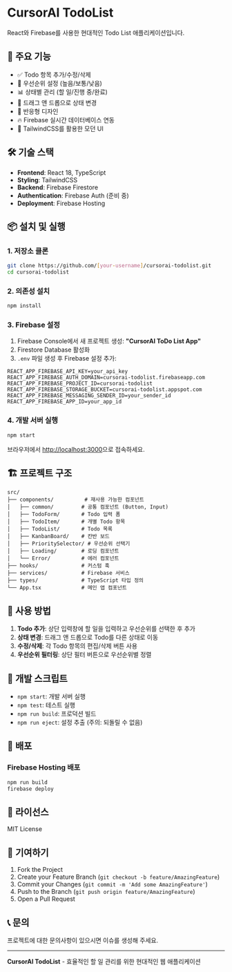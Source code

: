 # CursorAI TodoList

React와 Firebase를 사용한 현대적인 Todo List 애플리케이션입니다.

## 🚀 주요 기능

- ✅ Todo 항목 추가/수정/삭제
- 🎯 우선순위 설정 (높음/보통/낮음)
- 📊 상태별 관리 (할 일/진행 중/완료)
- 🔄 드래그 앤 드롭으로 상태 변경
- 📱 반응형 디자인
- 🔥 Firebase 실시간 데이터베이스 연동
- 🎨 TailwindCSS를 활용한 모던 UI

## 🛠️ 기술 스택

- **Frontend**: React 18, TypeScript
- **Styling**: TailwindCSS
- **Backend**: Firebase Firestore
- **Authentication**: Firebase Auth (준비 중)
- **Deployment**: Firebase Hosting

## 📦 설치 및 실행

### 1. 저장소 클론
```bash
git clone https://github.com/[your-username]/cursorai-todolist.git
cd cursorai-todolist
```

### 2. 의존성 설치
```bash
npm install
```

### 3. Firebase 설정
1. Firebase Console에서 새 프로젝트 생성: **"CursorAI ToDo List App"**
2. Firestore Database 활성화
3. `.env` 파일 생성 후 Firebase 설정 추가:

```env
REACT_APP_FIREBASE_API_KEY=your_api_key
REACT_APP_FIREBASE_AUTH_DOMAIN=cursorai-todolist.firebaseapp.com
REACT_APP_FIREBASE_PROJECT_ID=cursorai-todolist
REACT_APP_FIREBASE_STORAGE_BUCKET=cursorai-todolist.appspot.com
REACT_APP_FIREBASE_MESSAGING_SENDER_ID=your_sender_id
REACT_APP_FIREBASE_APP_ID=your_app_id
```

### 4. 개발 서버 실행
```bash
npm start
```

브라우저에서 [http://localhost:3000](http://localhost:3000)으로 접속하세요.

## 🏗️ 프로젝트 구조

```
src/
├── components/          # 재사용 가능한 컴포넌트
│   ├── common/         # 공통 컴포넌트 (Button, Input)
│   ├── TodoForm/       # Todo 입력 폼
│   ├── TodoItem/       # 개별 Todo 항목
│   ├── TodoList/       # Todo 목록
│   ├── KanbanBoard/    # 칸반 보드
│   ├── PrioritySelector/ # 우선순위 선택기
│   ├── Loading/        # 로딩 컴포넌트
│   └── Error/          # 에러 컴포넌트
├── hooks/              # 커스텀 훅
├── services/           # Firebase 서비스
├── types/              # TypeScript 타입 정의
└── App.tsx             # 메인 앱 컴포넌트
```

## 🎯 사용 방법

1. **Todo 추가**: 상단 입력창에 할 일을 입력하고 우선순위를 선택한 후 추가
2. **상태 변경**: 드래그 앤 드롭으로 Todo를 다른 상태로 이동
3. **수정/삭제**: 각 Todo 항목의 편집/삭제 버튼 사용
4. **우선순위 필터링**: 상단 필터 버튼으로 우선순위별 정렬

## 🔧 개발 스크립트

- `npm start`: 개발 서버 실행
- `npm test`: 테스트 실행
- `npm run build`: 프로덕션 빌드
- `npm run eject`: 설정 추출 (주의: 되돌릴 수 없음)

## 🚀 배포

### Firebase Hosting 배포
```bash
npm run build
firebase deploy
```

## 📝 라이선스

MIT License

## 🤝 기여하기

1. Fork the Project
2. Create your Feature Branch (`git checkout -b feature/AmazingFeature`)
3. Commit your Changes (`git commit -m 'Add some AmazingFeature'`)
4. Push to the Branch (`git push origin feature/AmazingFeature`)
5. Open a Pull Request

## 📞 문의

프로젝트에 대한 문의사항이 있으시면 이슈를 생성해 주세요.

---

**CursorAI TodoList** - 효율적인 할 일 관리를 위한 현대적인 웹 애플리케이션
